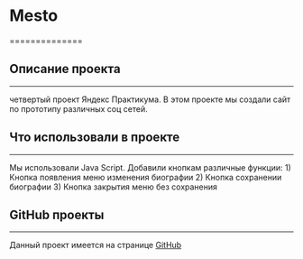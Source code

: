 # Mesto
==============

## Описание проекта
-------------------

четвертый проект Яндекс Практикума.
В этом проекте мы создали сайт по прототипу различных соц сетей.

## Что использовали в проекте
-----------------------------

Мы использовали Java Script. Добавили кнопкам различные функции:
    1) Кнопка появления меню изменения биографии
    2) Кнопка сохранении биографии
    3) Кнопка закрытия меню без сохранения


## GitHub проекты
-----------------

Данный проект имеется на странице [GitHub](https://smy58.github.io/mesto/)